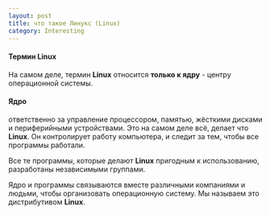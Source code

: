 ```yaml
---
layout: post
title: что такое Линукс (Linux)
category: Interesting
---
```


#### Термин **Linux**

На самом деле, термин **Linux** относится **только к ядру** - центру операционной системы. 

#### Ядро 

ответственно за управление процессором, памятью, жёсткими дисками и периферийными устройствами. 
Это на самом деле всё, делает что **Linux**. Он контролирует работу компьютера, и следит за тем, 
чтобы все программы работали. 
 
Все те программы, которые делают **Linux** пригодным к 
использованию, 
разработаны независимыми группами. 

Ядро и программы связываются вместе различными компаниями и 
людьми, чтобы организовать операционную систему. Мы называем это дистрибутивом **Linux**. 